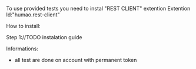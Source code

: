 To use provided tests you need to instal "REST CLIENT" extention
Extention Id:"humao.rest-client"


How to install:

Step 1://TODO instalation guide 


Informations:
- all test are done on account with permanent token 